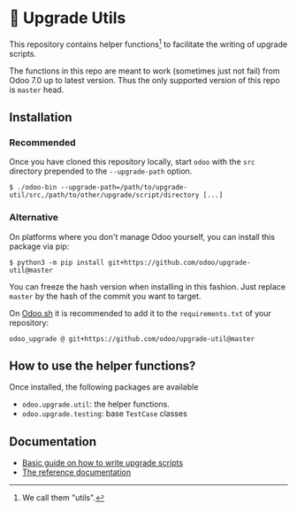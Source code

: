 # 🧰 Upgrade Utils

This repository contains helper functions[^1] to facilitate the writing of upgrade scripts.

The functions in this repo are meant to work (sometimes just not fail) from Odoo 7.0 up to latest version.
Thus the only supported version of this repo is `master` head.

## Installation

### Recommended

Once you have cloned this repository locally, start `odoo` with the `src` directory prepended to the `--upgrade-path` option.
```shell-session
$ ./odoo-bin --upgrade-path=/path/to/upgrade-util/src,/path/to/other/upgrade/script/directory [...]
```

### Alternative

On platforms where you don't manage Odoo yourself, you can install this package via pip:
```shell-session
$ python3 -m pip install git+https://github.com/odoo/upgrade-util@master
```

You can freeze the hash version when installing in this fashion. Just replace `master` by the hash of the commit you want to target.

On [Odoo.sh](https://www.odoo.sh/) it is recommended to add it to the `requirements.txt` of your repository:
```
odoo_upgrade @ git+https://github.com/odoo/upgrade-util@master
```

## How to use the helper functions?

Once installed, the following packages are available
 - `odoo.upgrade.util`: the helper functions.
 - `odoo.upgrade.testing`: base `TestCase` classes

## Documentation

- [Basic guide on how to write upgrade scripts](https://www.odoo.com/documentation/master/developer/reference/upgrades/upgrade_scripts.html)
- [The reference documentation](https://www.odoo.com/documentation/master/developer/reference/upgrades/upgrade_utils.html)

[^1]: We call them "utils".
